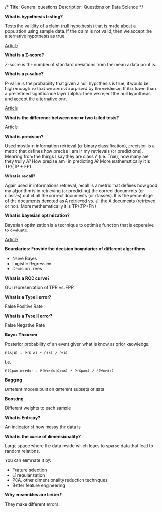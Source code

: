 /*
Title: General questions
Description: Questions on Data Science
*/

**What is hypothesis testing?**

Tests the validity of a claim (null hypothesis) that is made about a population using sample data. If the claim is not valid, then we accept
the alternative hypothesis as true.

[Article](https://towardsdatascience.com/p-values-explained-by-data-scientist-f40a746cfc8)

**What is a Z-score?**

Z-score is the number of standard deviations from the mean a data point is.

**What is a p-value?**

P-value is the probability that given a null hypothesis is true, it would be high enough so that we are not surprised by the evidence. If it is lower than a predefined significance layer (alpha) then we reject the null hypothesis and accept the alternative one.

[Article](https://towardsdatascience.com/p-values-explained-by-data-scientist-f40a746cfc8)

**What is the difference between one or two tailed tests?**

[Article](https://stats.idre.ucla.edu/other/mult-pkg/faq/general/faq-what-are-the-differences-between-one-tailed-and-two-tailed-tests/)

**What is precision?**

Used mostly in information retrieval (or binary classification), precision is a metric that defines how precise I am in my retrievals (or predictions). Meaning from the things I say they are class A (i.e. True), how many are they trully A? How precise am I in predicting A? More mathematically it is TP/(TP + FP).

**What is recall?**

Again used in informations retrieval, recall is a metric that defines how good my algorithm is in retrieving (or predicting) the correct documents (or classes) out of all the correct documents (or classes). It is the percentage of the documents denoted as A retrieved vs. all the A documents (retrieved or not). More methematically it is TP/(TP+FN)

**What is bayesian optimization?**

Bayesian optimization is a technique to optimise function that is expensive to evaluate.

[Article](https://www.kdnuggets.com/2019/07/xgboost-random-forest-bayesian-optimisation.html)

**Boundaries: Provide the decision boundaries of different algorithms**

- Naive Bayes
- Logistic Regression
- Decision Trees

**What is a ROC curve?**

GUI representation of TPR vs. FPR

**What is a Type I error?**

False Positive Rate

**What is a Type II error?**

False Negative Rate

**Bayes Theorem**

Posterior probability of an event given what is know as prior knowledge.

`P(A|B) = P(B|A) * P(A) / P(B)`

i.e.

`P(Spam|Words) = P(Words|Spam) * P(Spam) / P(Words)`

**Bagging**

Different models built on different subsets of data

**Boosting**

Different weights to each sample

**What is Entropy?**

An indicator of how messy the data is

**What is the curse of dimensionality?**

Large space where the data reside which leads to sparse data that lead to random relations.

You can eliminate it by:

- Feature selection
- L1 regularization
- PCA, other dimensionality reduction techniques
- Better feature engineering

**Why ensembles are better?**

They make different errors.